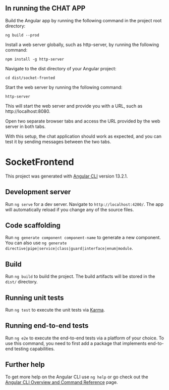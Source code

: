 ## In running the CHAT APP

Build the Angular app by running the following command in the project root directory:

`ng build --prod`

Install a web server globally, such as http-server, by running the following command:


`npm install -g http-server`

Navigate to the dist directory of your Angular project:

`cd dist/socket-fronted`

Start the web server by running the following command:


`http-server`

This will start the web server and provide you with a URL, such as http://localhost:8080.

Open two separate browser tabs and access the URL provided by the web server in both tabs.

With this setup, the chat application should work as expected, and you can test it by sending messages between the two tabs.

# SocketFrontend

This project was generated with [Angular CLI](https://github.com/angular/angular-cli) version 13.2.1.

## Development server

Run `ng serve` for a dev server. Navigate to `http://localhost:4200/`. The app will automatically reload if you change any of the source files.

## Code scaffolding

Run `ng generate component component-name` to generate a new component. You can also use `ng generate directive|pipe|service|class|guard|interface|enum|module`.

## Build

Run `ng build` to build the project. The build artifacts will be stored in the `dist/` directory.

## Running unit tests

Run `ng test` to execute the unit tests via [Karma](https://karma-runner.github.io).

## Running end-to-end tests

Run `ng e2e` to execute the end-to-end tests via a platform of your choice. To use this command, you need to first add a package that implements end-to-end testing capabilities.

## Further help

To get more help on the Angular CLI use `ng help` or go check out the [Angular CLI Overview and Command Reference](https://angular.io/cli) page.

